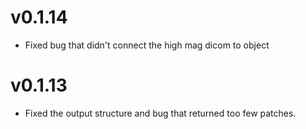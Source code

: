 # v0.1.14
* Fixed bug that didn't connect the high mag dicom to object

# v0.1.13
* Fixed the output structure and bug that returned too few patches.
